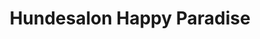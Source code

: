 ---
title: "Hundesalon Happy Paradise"
url: /beringen/hundesalon-happy-paradise/
shop: Tiersalon
---